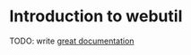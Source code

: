 # Introduction to webutil

TODO: write [great documentation](http://jacobian.org/writing/great-documentation/what-to-write/)
